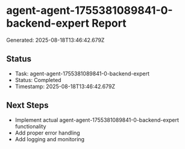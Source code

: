 # agent-agent-1755381089841-0-backend-expert Report

Generated: 2025-08-18T13:46:42.679Z

## Status
- Task: agent-agent-1755381089841-0-backend-expert
- Status: Completed
- Timestamp: 2025-08-18T13:46:42.679Z

## Next Steps
- Implement actual agent-agent-1755381089841-0-backend-expert functionality
- Add proper error handling
- Add logging and monitoring
